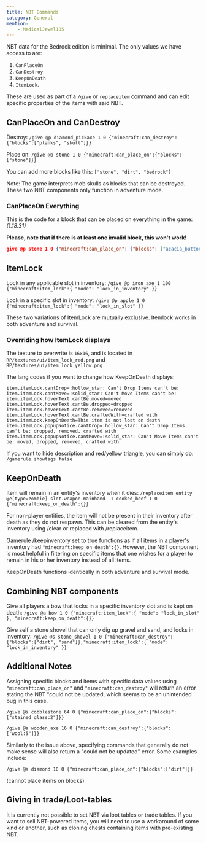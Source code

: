 ```yaml
---
title: NBT Commands
category: General
mention:
    - MedicalJewel105
---
```


NBT data for the Bedrock edition is minimal. The only values we have access to are:

1. `CanPlaceOn`
2. `CanDestroy`
3. `KeepOnDeath`
4. `ItemLock`.

These are used as part of a `/give` or `replaceitem` command and can edit specific properties of the items with said NBT.

## CanPlaceOn and CanDestroy

Destroy: `/give @p diamond_pickaxe 1 0 {"minecraft:can_destroy":{"blocks":["planks", "skull"]}}`

Place on: `/give @p stone 1 0 {"minecraft:can_place_on":{"blocks":["stone"]}}`

You can add more blocks like this: `["stone", "dirt", "bedrock"]`

Note: The game interprets mob skulls as blocks that can be destroyed. These two NBT components only function in adventure mode.

### CanPlaceOn Everything

This is the code for a block that can be placed on everything in the game: _(1.18.31)_

**Please, note that if there is at least one invalid block, this won't work!**

<CodeHeader></CodeHeader>

```json
give @p stone 1 0 {"minecraft:can_place_on": {"blocks": ["acacia_button", "acacia_door", "acacia_fence_gate", "acacia_pressure_plate", "acacia_stairs", "acacia_standing_sign", "acacia_trapdoor", "acacia_wall_sign", "activator_rail", "air", "allow", "amethyst_block", "amethyst_cluster", "ancient_debris", "andesite_stairs", "anvil", "azalea", "azalea_leaves", "azalea_leaves_flowered", "bamboo", "bamboo_sapling", "barrel", "barrier", "basalt", "beacon", "bed", "bedrock", "bee_nest", "beehive", "beetroot", "bell", "big_dripleaf", "birch_button", "birch_door", "birch_fence_gate", "birch_pressure_plate", "birch_stairs", "birch_standing_sign", "birch_trapdoor", "birch_wall_sign", "black_candle", "black_candle_cake", "black_glazed_terracotta", "blackstone", "blackstone_double_slab", "blackstone_slab", "blackstone_stairs", "blackstone_wall", "blast_furnace", "blue_candle", "blue_candle_cake", "blue_glazed_terracotta", "blue_ice", "bone_block", "bookshelf", "border_block", "brewing_stand", "brick_block", "brick_stairs", "brown_candle", "brown_candle_cake", "brown_glazed_terracotta", "brown_mushroom", "brown_mushroom_block", "bubble_column", "budding_amethyst", "cactus", "cake", "calcite", "camera", "campfire", "candle", "candle_cake", "carpet", "carrots", "cartography_table", "carved_pumpkin", "cauldron", "cave_vines", "cave_vines_body_with_berries", "cave_vines_head_with_berries", "chain", "chain_command_block", "chest", "chiseled_deepslate", "chiseled_nether_bricks", "chiseled_polished_blackstone", "chorus_flower", "chorus_plant", "clay", "coal_block", "coal_ore", "cobbled_deepslate", "cobbled_deepslate_double_slab", "cobbled_deepslate_slab", "cobbled_deepslate_stairs", "cobbled_deepslate_wall", "cobblestone", "cobblestone_wall", "cocoa", "command_block", "composter", "concrete", "concretePowder", "conduit", "copper_block", "copper_ore", "coral", "coral_block", "coral_fan", "coral_fan_dead", "coral_fan_hang", "coral_fan_hang2", "coral_fan_hang3", "cracked_deepslate_bricks", "cracked_deepslate_tiles", "cracked_nether_bricks", "cracked_polished_blackstone_bricks", "crafting_table", "crimson_button", "crimson_door", "crimson_double_slab", "crimson_fence", "crimson_fence_gate", "crimson_fungus", "crimson_hyphae", "crimson_nylium", "crimson_planks", "crimson_pressure_plate", "crimson_roots", "crimson_slab", "crimson_stairs", "crimson_standing_sign", "crimson_stem", "crimson_trapdoor", "crimson_wall_sign", "crying_obsidian", "cut_copper", "cut_copper_slab", "cut_copper_stairs", "cyan_candle", "cyan_candle_cake", "cyan_glazed_terracotta", "dark_oak_button", "dark_oak_door", "dark_oak_fence_gate", "dark_oak_pressure_plate", "dark_oak_stairs", "dark_oak_trapdoor", "dark_prismarine_stairs", "darkoak_standing_sign", "darkoak_wall_sign", "daylight_detector", "daylight_detector_inverted", "deadbush", "deepslate", "deepslate_brick_double_slab", "deepslate_brick_slab", "deepslate_brick_stairs", "deepslate_brick_wall", "deepslate_bricks", "deepslate_coal_ore", "deepslate_copper_ore", "deepslate_diamond_ore", "deepslate_emerald_ore", "deepslate_gold_ore", "deepslate_iron_ore", "deepslate_lapis_ore", "deepslate_redstone_ore", "deepslate_tile_double_slab", "deepslate_tile_slab", "deepslate_tile_stairs", "deepslate_tile_wall", "deepslate_tiles", "deny", "detector_rail", "diamond_block", "diamond_ore", "diorite_stairs", "dirt", "dirt_with_roots", "dispenser", "double_cut_copper_slab", "double_plant", "double_stone_slab", "double_stone_slab2", "double_stone_slab3", "double_stone_slab4", "double_wooden_slab", "dragon_egg", "dried_kelp_block", "dripstone_block", "dropper", "emerald_block", "emerald_ore", "enchanting_table", "end_brick_stairs", "end_bricks", "end_gateway", "end_portal", "end_portal_frame", "end_rod", "end_stone", "ender_chest", "exposed_copper", "exposed_cut_copper", "exposed_cut_copper_slab", "exposed_cut_copper_stairs", "exposed_double_cut_copper_slab", "farmland", "fence", "fence_gate", "fire", "fletching_table", "flower_pot", "flowering_azalea", "flowing_lava", "flowing_water", "frame", "frosted_ice", "furnace", "gilded_blackstone", "glass", "glass_pane", "glow_frame", "glow_lichen", "glowingobsidian", "glowstone", "gold_block", "gold_ore", "golden_rail", "granite_stairs", "grass", "grass_path", "gravel", "gray_candle", "gray_candle_cake", "gray_glazed_terracotta", "green_candle", "green_candle_cake", "green_glazed_terracotta", "grindstone", "hanging_roots", "hardened_clay", "hay_block", "heavy_weighted_pressure_plate", "honey_block", "honeycomb_block", "hopper", "ice", "infested_deepslate", "info_update", "info_update2", "invisibleBedrock", "iron_bars", "iron_block", "iron_door", "iron_ore", "iron_trapdoor", "jigsaw", "jukebox", "jungle_button", "jungle_door", "jungle_fence_gate", "jungle_pressure_plate", "jungle_stairs", "jungle_standing_sign", "jungle_trapdoor", "jungle_wall_sign", "kelp", "ladder", "lantern", "lapis_block", "lapis_ore", "large_amethyst_bud", "lava", "lava_cauldron", "leaves", "leaves2", "lectern", "lever", "light_block", "light_blue_candle", "light_blue_candle_cake", "light_blue_glazed_terracotta", "light_gray_candle", "light_gray_candle_cake", "light_weighted_pressure_plate", "lightning_rod", "lime_candle", "lime_candle_cake", "lime_glazed_terracotta", "lit_blast_furnace", "lit_deepslate_redstone_ore", "lit_furnace", "lit_pumpkin", "lit_redstone_lamp", "lit_redstone_ore", "lit_smoker", "lodestone", "log", "log2", "loom", "magenta_candle", "magenta_candle_cake", "magenta_glazed_terracotta", "magma", "medium_amethyst_bud", "melon_block", "melon_stem", "mob_spawner", "monster_egg", "moss_block", "moss_carpet", "mossy_cobblestone", "mossy_cobblestone_stairs", "mossy_stone_brick_stairs", "movingBlock", "mycelium", "nether_brick", "nether_brick_fence", "nether_brick_stairs", "nether_gold_ore", "nether_sprouts", "nether_wart", "nether_wart_block", "netherite_block", "netherrack", "netherreactor", "normal_stone_stairs", "noteblock", "oak_stairs", "observer", "obsidian", "orange_candle", "orange_candle_cake", "orange_glazed_terracotta", "oxidized_copper", "oxidized_cut_copper", "oxidized_cut_copper_slab", "oxidized_cut_copper_stairs", "oxidized_double_cut_copper_slab", "packed_ice", "pink_candle", "pink_candle_cake", "pink_glazed_terracotta", "piston", "pistonArmCollision", "planks", "podzol", "pointed_dripstone", "polished_andesite_stairs", "polished_basalt", "polished_blackstone", "polished_blackstone_brick_double_slab", "polished_blackstone_brick_slab", "polished_blackstone_brick_stairs", "polished_blackstone_brick_wall", "polished_blackstone_bricks", "polished_blackstone_button", "polished_blackstone_double_slab", "polished_blackstone_pressure_plate", "polished_blackstone_slab", "polished_blackstone_stairs", "polished_blackstone_wall", "polished_deepslate", "polished_deepslate_double_slab", "polished_deepslate_slab", "polished_deepslate_stairs", "polished_deepslate_wall", "polished_diorite_stairs", "polished_granite_stairs", "portal", "potatoes", "powder_snow", "powered_comparator", "powered_repeater", "prismarine", "prismarine_bricks_stairs", "prismarine_stairs", "pumpkin", "pumpkin_stem", "purple_candle", "purple_candle_cake", "purple_glazed_terracotta", "purpur_block", "purpur_stairs", "quartz_block", "quartz_bricks", "quartz_ore", "quartz_stairs", "rail", "raw_copper_block", "raw_gold_block", "raw_iron_block", "red_candle", "red_candle_cake", "red_flower", "red_glazed_terracotta", "red_mushroom", "red_mushroom_block", "red_nether_brick", "red_nether_brick_stairs", "red_sandstone", "red_sandstone_stairs", "redstone_block", "redstone_lamp", "redstone_ore", "redstone_torch", "redstone_wire", "reeds", "repeating_command_block", "reserved6", "respawn_anchor", "sand", "sandstone", "sandstone_stairs", "sapling", "scaffolding", "seaLantern", "sea_pickle", "seagrass", "shroomlight", "shulker_box", "silver_glazed_terracotta", "skull", "slime", "small_amethyst_bud", "small_dripleaf_block", "smithing_table", "smoker", "smooth_basalt", "smooth_quartz_stairs", "smooth_red_sandstone_stairs", "smooth_sandstone_stairs", "smooth_stone", "snow", "snow_layer", "soul_campfire", "soul_fire", "soul_lantern", "soul_sand", "soul_soil", "soul_torch", "sponge", "spore_blossom", "spruce_button", "spruce_door", "spruce_fence_gate", "spruce_pressure_plate", "spruce_stairs", "spruce_standing_sign", "spruce_trapdoor", "spruce_wall_sign", "stained_glass", "stained_glass_pane", "stained_hardened_clay", "standing_banner", "standing_sign", "stickyPistonArmCollision", "sticky_piston", "stone", "stone_brick_stairs", "stone_button", "stone_pressure_plate", "stone_slab", "stone_slab2", "stone_slab3", "stone_slab4", "stone_stairs", "stonebrick", "stonecutter", "stonecutter_block", "stripped_acacia_log", "stripped_birch_log", "stripped_crimson_hyphae", "stripped_crimson_stem", "stripped_dark_oak_log", "stripped_jungle_log", "stripped_oak_log", "stripped_spruce_log", "stripped_warped_hyphae", "stripped_warped_stem", "structure_block", "structure_void", "sweet_berry_bush", "tallgrass", "target", "tinted_glass", "tnt", "torch", "trapdoor", "trapped_chest", "tripWire", "tripwire_hook", "tuff", "turtle_egg", "twisting_vines", "undyed_shulker_box", "unlit_redstone_torch", "unpowered_comparator", "unpowered_repeater", "vine", "wall_banner", "wall_sign", "warped_button", "warped_door", "warped_double_slab", "warped_fence", "warped_fence_gate", "warped_fungus", "warped_hyphae", "warped_nylium", "warped_planks", "warped_pressure_plate", "warped_roots", "warped_slab", "warped_stairs", "warped_standing_sign", "warped_stem", "warped_trapdoor", "warped_wall_sign", "warped_wart_block", "water", "waterlily", "waxed_copper", "waxed_cut_copper", "waxed_cut_copper_slab", "waxed_cut_copper_stairs", "waxed_double_cut_copper_slab", "waxed_exposed_copper", "waxed_exposed_cut_copper", "waxed_exposed_cut_copper_slab", "waxed_exposed_cut_copper_stairs", "waxed_exposed_double_cut_copper_slab", "waxed_oxidized_copper", "waxed_oxidized_cut_copper", "waxed_oxidized_cut_copper_slab", "waxed_oxidized_cut_copper_stairs", "waxed_oxidized_double_cut_copper_slab", "waxed_weathered_copper", "waxed_weathered_cut_copper", "waxed_weathered_cut_copper_slab", "waxed_weathered_cut_copper_stairs", "waxed_weathered_double_cut_copper_slab", "weathered_copper", "weathered_cut_copper", "weathered_cut_copper_slab", "weathered_cut_copper_stairs", "weathered_double_cut_copper_slab", "web", "weeping_vines", "wheat", "white_candle", "white_candle_cake", "white_glazed_terracotta", "wither_rose", "wood", "wooden_button", "wooden_door", "wooden_pressure_plate", "wooden_slab", "wool", "yellow_candle", "yellow_candle_cake", "yellow_flower", "yellow_glazed_terracotta"]}}
```

## ItemLock

Lock in any applicable slot in inventory: `/give @p iron_axe 1 100 {"minecraft:item_lock":{ "mode": "lock_in_inventory" }}`

Lock in a specific slot in inventory: `/give @p apple 1 0 {"minecraft:item_lock":{ "mode": "lock_in_slot" }}`

These two variations of ItemLock are mutually exclusive. Itemlock works in both adventure and survival.

### Overriding how ItemLock displays

The texture to overwrite is `16x16`, and is located in `RP/textures/ui/item_lock_red.png` and `RP/textures/ui/item_lock_yellow.png`

The lang codes if you want to change how KeepOnDeath displays:

```
item.itemLock.cantDrop=:hollow_star: Can't Drop Items can't be:
item.itemLock.cantMove=:solid_star: Can't Move Items can't be:
item.itemLock.hoverText.cantBe.moved=moved
item.itemLock.hoverText.cantBe.dropped=dropped
item.itemLock.hoverText.cantBe.removed=removed
item.itemLock.hoverText.cantBe.craftedWith=crafted with
item.itemLock.keepOnDeath=This item is not lost on death
item.itemLock.popupNotice.cantDrop=:hollow_star: Can't Drop Items can't be: dropped, removed, crafted with
item.itemLock.popupNotice.cantMove=:solid_star: Can't Move Items can't be: moved, dropped, removed, crafted with
```
If you want to hide description and red/yellow triangle, you can simply do:
`/gamerule showtags false` 

## KeepOnDeath

Item will remain in an entity's inventory when it dies: `/replaceitem entity @e[type=zombie] slot.weapon.mainhand -1 cooked_beef 1 0 {"minecraft:keep_on_death":{}}`

For non-player entities, the item will not be present in their inventory after death as they do not respawn. This can be cleared from the entity's inventory using /clear or replaced with /replaceitem.

Gamerule /keepinventory set to true functions as if all items in a player's inventory had `"minecraft:keep_on_death":{}`. However, the NBT component is most helpful in filtering on specific items that one wishes for a player to remain in his or her inventory instead of all items.

KeepOnDeath functions identically in both adventure and survival mode.

## Combining NBT components

Give all players a bow that locks in a specific inventory slot and is kept on death: `/give @a bow 1 0 {"minecraft:item_lock":{ "mode": "lock_in_slot" }, "minecraft:keep_on_death":{}}`

Give self a stone shovel that can only dig up gravel and sand, and locks in inventory: `/give @s stone_shovel 1 0 {"minecraft:can_destroy":{"blocks":["dirt", "sand"]},"minecraft:item_lock":{ "mode": "lock_in_inventory" }}`

## Additional Notes

Assigning specific blocks and items with specific data values using `"minecraft:can_place_on"` and `"minecraft:can_destroy"` will return an error stating the NBT "could not be updated, which seems to be an unintended bug in this case.

`/give @s cobblestone 64 0 {"minecraft:can_place_on":{"blocks":["stained_glass:2"]}}`

`/give @a wooden_axe 16 0 {"minecraft:can_destroy":{"blocks":["wool:5"]}}`

Similarly to the issue above, specifying commands that generally do not make sense will also return a "could not be updated" error. Some examples include:

`/give @a diamond 10 0 {"minecraft:can_place_on":{"blocks":["dirt"]}}`

(cannot place items on blocks)

## Giving in trade/Loot-tables

It is currently not possible to set NBT via loot tables or trade tables. If you want to sell NBT-powered items, you will need to use a workaround of some kind or another, such as cloning chests containing items with pre-existing NBT.
